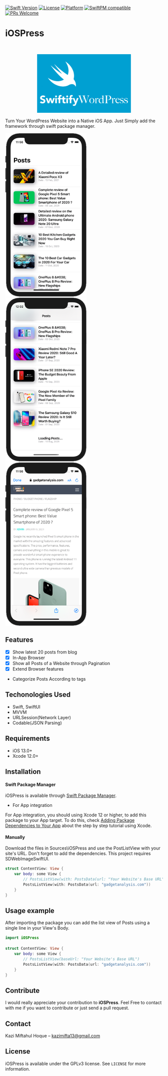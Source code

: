 

[![Swift Version][swift-image]][swift-url]
[![License][license-image]][license-url]
[![Platform](https://img.shields.io/cocoapods/p/LFAlertController.svg?style=flat)](http://cocoapods.org/pods/LFAlertController)
[![SwiftPM compatible](https://img.shields.io/badge/SwiftPM-compatible-brightgreen.svg)](https://swift.org/package-manager/)
[![PRs Welcome](https://img.shields.io/badge/PRs-welcome-brightgreen.svg?style=flat-square)](http://makeapullrequest.com)

# iOSPress
<br />
<p align="center">
  <a href="https://github.com/kazi-mifta/iOSPress">
    <img src="Readme_Assets/iOSPress_Logo.png" alt="Logo" width="300">
  </a>
  <p align="center">
  </p>
</p>

Turn Your WordPress Website into a Native iOS App. Just Simply add the framework through swift package manager.

<p align="row">
<img src= "Readme_Assets/screen_1.png" width="260" >
<img src= "Readme_Assets/screen_2.png" width="260" >
<img src= "Readme_Assets/screen_3.png" width="260" >
</p>



## Features

- [x] Show latest 20 posts from blog
- [x] In-App Browser 
- [x] Show all Posts of a Website through Pagination
- [x] Extend Browser features
-  Categorize Posts According to tags

## Techonologies Used

- Swift, SwiftUI
- MVVM
- URLSession(Network Layer)
- Codable(JSON Parsing)


## Requirements

- iOS 13.0+
- Xcode 12.0+

## Installation

#### Swift Package Manager

iOSPress is available through [Swift Package Manager](https://swift.org/package-manager/).

+ For App integration

For App integration, you should using Xcode 12 or higher, to add this package to your App target. To do this, check [Adding Package Dependencies to Your App](https://developer.apple.com/documentation/xcode/adding_package_dependencies_to_your_app?language=objc) about the step by step tutorial using Xcode.


#### Manually
Download the files in Sources\iOSPress and use the PostListView with your site's URL. Don't forget to add the dependencies. This project requires SDWebImageSwiftUI.
```swift
struct ContentView: View {
    var body: some View {
        // PostsListView(with: PostsData(url: "Your Website's Base URL"))
        PostsListView(with: PostsData(url: "gadgetanalysis.com"))
    }
}
```
## Usage example 
After importing the package you can add the list view of Posts using a single line in your View's Body.
```swift
import iOSPress

struct ContentView: View {
    var body: some View {
        // PostsListView(baseUrl: "Your Website's Base URL")
        PostsListView(with: PostsData(url: "gadgetanalysis.com"))
    }
}
```

## Contribute

I would really appreciate your contribution to **iOSPress**. Feel Free to contact with me if you want to contribute or just send a pull request.

## Contact

Kazi Miftahul Hoque – kazimifta13@gmail.com

## License

iOSPress is available under the GPLv3 license. See ``LICENSE`` for more information.



[swift-image]:https://img.shields.io/badge/swift-5.0-orange.svg
[swift-url]: https://swift.org/
[license-image]: https://img.shields.io/badge/License-GPLv3-blue.svg
[license-url]: LICENSE
[codebeat-image]: https://codebeat.co/badges/c19b47ea-2f9d-45df-8458-b2d952fe9dad
[codebeat-url]: https://codebeat.co/projects/github-com-vsouza-awesomeios-com
